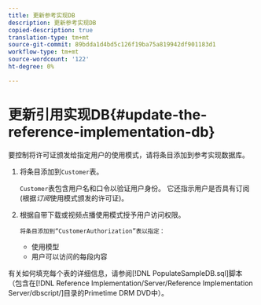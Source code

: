 ```yaml
---
title: 更新参考实现DB
description: 更新参考实现DB
copied-description: true
translation-type: tm+mt
source-git-commit: 89bdda1d4bd5c126f19ba75a819942df901183d1
workflow-type: tm+mt
source-wordcount: '122'
ht-degree: 0%

---
```



# 更新引用实现DB{#update-the-reference-implementation-db}

要控制将许可证颁发给指定用户的使用模式，请将条目添加到参考实现数据库。

1. 将条目添加到`Customer`表。

   `Customer`表包含用户名和口令以验证用户身份。 它还指示用户是否具有订阅(根据&#x200B;*订阅*&#x200B;使用模式颁发的许可证)。

1. 根据自带下载或视频点播使用模式授予用户访问权限。

       将条目添加到“CustomerAuthorization”表以指定：
   
   * 使用模型
   * 用户可以访问的每段内容

有关如何填充每个表的详细信息，请参阅[!DNL PopulateSampleDB.sql]脚本（包含在[!DNL Reference Implementation/Server/Reference Implementation Server/dbscript/]目录的Primetime DRM DVD中）。
